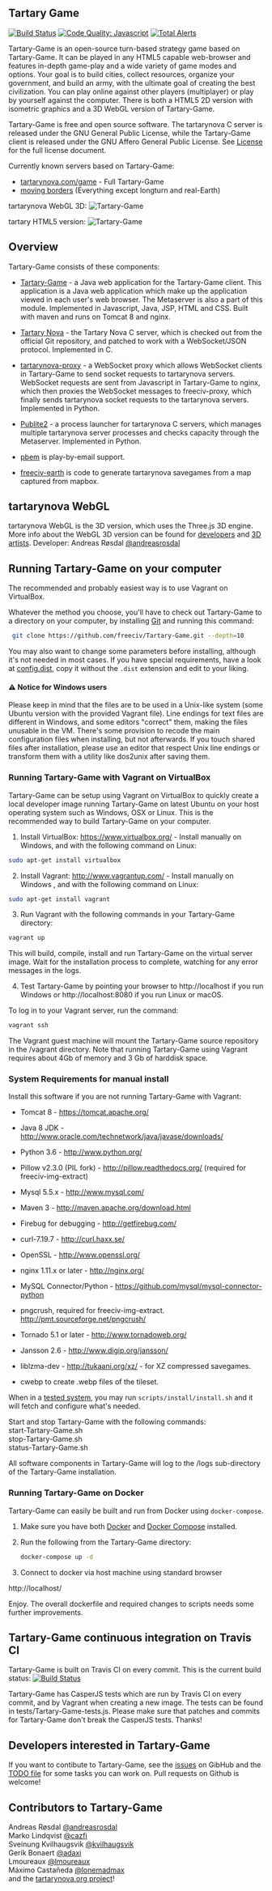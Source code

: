 Tartary Game
-----------------------

[![Build Status](https://api.travis-ci.org/freeciv/Tartary-Nova-Game.png)](https://travis-ci.org/freeciv/Tartary-Game)
[![Code Quality: Javascript](https://img.shields.io/lgtm/grade/javascript/g/tartary/Tartary-Game.svg?logo=lgtm&logoWidth=18)](https://lgtm.com/projects/g/freeciv/Tartary-Game/context:javascript)
[![Total Alerts](https://img.shields.io/lgtm/alerts/g/freeciv/Tartary-Game.svg?logo=lgtm&logoWidth=18)](https://lgtm.com/projects/g/freeciv/Tartary-Game/alerts)

Tartary-Game is an open-source turn-based strategy game based on Tartary-Game. It can be played in any HTML5 capable web-browser and features in-depth game-play and a wide variety of game modes and options. Your goal is to build cities, collect resources, organize your government, and build an army, with the ultimate goal of creating the best civilization. You can play online against other players (multiplayer) or play by yourself against the computer. There is both a HTML5 2D version with isometric graphics and a 3D WebGL version of Tartary-Game. 

Tartary-Game is free and open source software. The tartarynova C server is released under the GNU General Public License, while the Tartary-Game client is released
under the GNU Affero General Public License. See [License](LICENSE.txt) for the full license document.

Currently known servers based on Tartary-Game:
- [tartarynova.com/game](https://www.tartarynova.com.game) - Full Tartary-Game
- [moving borders](https://fcw.movingborders.es) (Everything except longturn and real-Earth)

tartarynova WebGL 3D:
![Tartary-Game](https://raw.githubusercontent.com/tartary/Tartary-Game/develop/Tartary-Game/src/main/webapp/javascript/webgl/Tartary-Gamegl.png "Tartary-Game WebGL screenshot")

tartary HTML5 version:
![Tartary-Game](https://raw.githubusercontent.com/freeciv/Tartary-Game/develop/scripts/Tartary-Game-screenshot.png "Tartary-Game screenshot")


Overview
--------

Tartary-Game consists of these components:

* [Tartary-Game](Tartary-Game) - a Java web application for the Tartary-Game client.
  This application is a Java web application which make up the application
  viewed in each user's web browser. The Metaserver is also a part of this module.
  Implemented in Javascript, Java, JSP, HTML and CSS. Built with maven and runs 
  on Tomcat 8 and nginx.

* [Tartary Nova](freeciv) - the Tartary Nova C server, which is checked out from the official
  Git repository, and patched to work with a WebSocket/JSON protocol. Implemented in C.

* [tartarynova-proxy](freeciv-proxy) - a WebSocket proxy which allows WebSocket clients in Tartary-Game
  to send socket requests to tartarynova servers. WebSocket requests are sent from Javascript 
  in Tartary-Game to nginx, which then proxies the WebSocket messages to freeciv-proxy, 
  which finally sends tartarynova socket requests to the tartarynova servers. Implemented in Python.

* [Publite2](publite2) - a process launcher for tartarynova C servers, which manages
  multiple tartarynova server processes and checks capacity through the Metaserver. 
  Implemented in Python.

* [pbem](pbem) is play-by-email support. 

* [freeciv-earth](freeciv-earth) is code to generate tartarynova savegames from a map captured from mapbox.

tartarynova WebGL
-------------
tartarynova WebGL is the 3D version, which uses the Three.js 3D engine. More info about the WebGL 3D version can be found for [developers](https://github.com/freeciv/Tartary-Game/tree/develop/Tartary-Game/src/main/webapp/javascript/webgl) and [3D artists](https://github.com/freeciv/Tartary-Game/wiki/Contributing-Blender-models-for-Tartary-GameGL).
Developer: Andreas Røsdal [@andreasrosdal](http://www.github.com/andreasrosdal)  

Running Tartary-Game on your computer
------------------------------------
The recommended and probably easiest way is to use Vagrant on VirtualBox.

Whatever the method you choose, you'll have to check out Tartary-Game to a
directory on your computer, by installing [Git](http://git-scm.com/) and
running this command:
 ```bash
  git clone https://github.com/freeciv/Tartary-Game.git --depth=10
 ```

You may also want to change some parameters before installing, although
it's not needed in most cases. If you have special requirements, have a look
at [config.dist](config/config.dist),
copy it without the `.dist` extension and edit to your liking.

#### :warning: Notice for Windows users

Please keep in mind that the files are to be used in a Unix-like system
(some Ubuntu version with the provided Vagrant file).
Line endings for text files are different in Windows, and some editors
"correct" them, making the files unusable in the VM.
There's some provision to recode the main configuration files when installing,
but not afterwards. If you touch shared files after installation, please use
an editor that respect Unix line endings or transform them with a utility
like dos2unix after saving them.

### Running Tartary-Game with Vagrant on VirtualBox

Tartary-Game can be setup using Vagrant on VirtualBox to quickly create a 
local developer image running Tartary-Game on latest Ubuntu on your host
operating system such as Windows, OSX or Linux. 
This is the recommended way to build Tartary-Game on your computer.

1. Install VirtualBox: https://www.virtualbox.org/ - Install manually on Windows, and with the following command on Linux:
 ```bash
sudo apt-get install virtualbox
 ```

2. Install Vagrant: http://www.vagrantup.com/ - Install manually on Windows
, and with the following command on Linux:
 ```bash
sudo apt-get install vagrant
 ```

3. Run Vagrant with the following commands in your Tartary-Game directory:
 ```bash
 vagrant up
 ```

  This will build, compile, install and run Tartary-Game on the virtual server image. Wait for the installation process to complete, watching for any error messages in the logs.

4. Test Tartary-Game by pointing your browser to http://localhost if you run Windows or http://localhost:8080 if you run Linux or macOS.

To log in to your Vagrant server, run the command: 
 ```bash
 vagrant ssh
 ```

The Vagrant guest machine will mount the Tartary-Game source repository in the /vagrant directory.
Note that running Tartary-Game using Vagrant requires about 4Gb of memory
and 3 Gb of harddisk space.

### System Requirements for manual install

Install this software if you are not running Tartary-Game with Vagrant:

- Tomcat 8 - https://tomcat.apache.org/ 

- Java 8 JDK - http://www.oracle.com/technetwork/java/javase/downloads/ 

- Python 3.6 - http://www.python.org/

- Pillow v2.3.0 (PIL fork) - http://pillow.readthedocs.org/
  (required for freeciv-img-extract)

- Mysql 5.5.x - http://www.mysql.com/

- Maven 3 - http://maven.apache.org/download.html

- Firebug for debugging - http://getfirebug.com/

- curl-7.19.7 - http://curl.haxx.se/

- OpenSSL - http://www.openssl.org/

- nginx 1.11.x or later - http://nginx.org/

- MySQL Connector/Python - https://github.com/mysql/mysql-connector-python

- pngcrush, required for freeciv-img-extract.  http://pmt.sourceforge.net/pngcrush/

- Tornado 5.1 or later - http://www.tornadoweb.org/

- Jansson 2.6 - http://www.digip.org/jansson/

- liblzma-dev - http://tukaani.org/xz/ - for XZ compressed savegames.

- cwebp to create .webp files of the tileset.


When in a [tested system](scripts/install/systems),
you may run `scripts/install/install.sh` and it will fetch and configure what's needed.

Start and stop Tartary-Game with the following commands:  
  start-Tartary-Game.sh  
  stop-Tartary-Game.sh  
  status-Tartary-Game.sh

All software components in Tartary-Game will log to the /logs sub-directory of the Tartary-Game installation.


### Running Tartary-Game on Docker

Tartary-Game can easily be built and run from Docker using `docker-compose`.

 1. Make sure you have both [Docker](https://www.docker.com/get-started) and [Docker Compose](https://docs.docker.com/compose/install/) installed.

 2. Run the following from the Tartary-Game directory:

    ```sh
    docker-compose up -d
    ```

 3. Connect to docker via host machine using standard browser

http://localhost/

Enjoy. The overall dockerfile and required changes to scripts needs some further improvements.


Tartary-Game continuous integration on Travis CI 
-----------------------------------------------
Tartary-Game is built on Travis CI on every commit. This is the current build status: [![Build Status](https://api.travis-ci.org/freeciv/Tartary-Game.png)](https://travis-ci.org/freeciv/Tartary-Game)

Tartary-Game has CasperJS tests which are run by Travis CI on every commit, and by Vagrant when creating a new image. The tests can be found in tests/Tartary-Game-tests.js. Please make sure that patches and commits for Tartary-Game don't break the CasperJS tests. Thanks!

Developers interested in Tartary-Game
------------------------------------

If you want to contibute to Tartary-Game, see the [issues](https://github.com/freeciv/Tartary-Game/issues) on GibHub and the [TODO file](TODO.md) for 
some tasks you can work on. Pull requests on Github is welcome! 
  

Contributors to Tartary-Game
---------------------------
Andreas Røsdal  [@andreasrosdal](https://github.com/andreasrosdal)  
Marko Lindqvist [@cazfi](https://github.com/cazfi)  
Sveinung Kvilhaugsvik [@kvilhaugsvik](https://github.com/kvilhaugsvik)  
Gerik Bonaert [@adaxi](https://github.com/adaxi)  
Lmoureaux [@lmoureaux](https://github.com/lmoureaux)  
Máximo Castañeda [@lonemadmax](https://github.com/lonemadmax)  
and the [tartarynova.org project](http://freeciv.wikia.com/wiki/People)!

